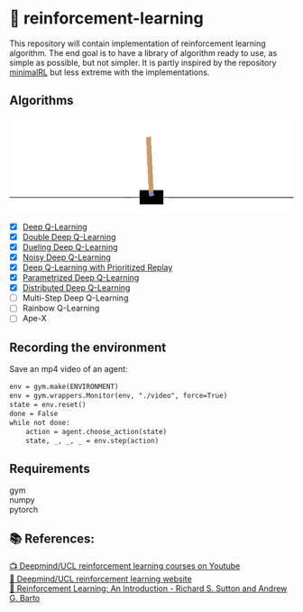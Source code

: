 <!-- This is commented out. -->
# 🔬 reinforcement-learning

This repository will contain implementation of reinforcement learning algorithm. The end goal is to have a library of algorithm ready to use, as simple as possible, but not simpler. It is partly inspired by the repository [minimalRL](https://github.com/seungeunrho/minimalRL) but less extreme with the implementations.


## Algorithms

![dueling-dqn-cartpole](images/dueling-dqn-cartpole.gif)

- [x] [Deep Q-Learning](deep_q_learning)
- [x] [Double Deep Q-Learning](double_deep_q_learning)
- [x] [Dueling Deep Q-Learning](dueling_deep_q_learning)
- [x] [Noisy Deep Q-Learning](noisy_networks)
- [x] [Deep Q-Learning with Prioritized Replay](prioritized_experience_replay)
- [x] [Parametrized Deep Q-Learning](parameterized_deep_q_learning)
- [x] [Distributed Deep Q-Learning](distributed_deep_q_learning)
- [ ] Multi-Step Deep Q-Learning
- [ ] Rainbow Q-Learning
- [ ] Ape-X

## Recording the environment

Save an mp4 video of an agent:

```
env = gym.make(ENVIRONMENT)
env = gym.wrappers.Monitor(env, "./video", force=True)
state = env.reset()
done = False
while not done:
    action = agent.choose_action(state)
    state, _, _, _ = env.step(action)
```
## Requirements

gym  
numpy  
pytorch  

## 📚 References:
[📺 Deepmind/UCL reinforcement learning courses on Youtube](https://www.youtube.com/playlist?list=PLqYmG7hTraZDNJre23vqCGIVpfZ_K2RZs)\
[📄 Deepmind/UCL reinforcement learning website](http://www0.cs.ucl.ac.uk/staff/D.Silver/web/Teaching.html)\
[📓 Reinforcement Learning: An Introduction - Richard S. Sutton and Andrew G. Barto](RL%20DeepMind/RLbook2018.pdf)
